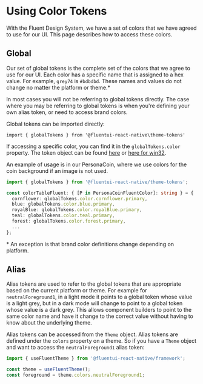 # Using Color Tokens

With the Fluent Design System, we have a set of colors that we have agreed to use for our UI.
This page describes how to access these colors.

## Global

Our set of global tokens is the complete set of the colors that we agree to use for our UI. Each color has a specific name that is assigned to a hex value. For example, `grey74` is `#bdbdbd`.
These names and values do not change no matter the platform or theme.\*

In most cases you will not be referring to global tokens directly. The case where you may be referring to global tokens is when you're defining your own alias token, or need to access brand colors.

Global tokens can be imported directly:

`import { globalTokens } from '@fluentui-react-native\theme-tokens'`

If accessing a specific color, you can find it in the `globalTokens.color` property. The token object can be found [here](https://github.com/microsoft/fluentui-react-native/blob/master/packages/theming/theme-tokens/src/global/reactnative/tokens-global.json) or [here for win32](https://github.com/microsoft/fluentui-react-native/blob/master/packages/theming/theme-tokens/src/global-win32/reactnative/tokens-global.json).

An example of usage is in our PersonaCoin, where we use colors for the coin background if an image is not used.

```ts
import { globalTokens } from '@fluentui-react-native/theme-tokens';

const colorTableFluent: { [P in PersonaCoinFluentColor]: string } = {
  cornflower: globalTokens.color.cornflower.primary,
  blue: globalTokens.color.blue.primary,
  royalBlue: globalTokens.color.royalBlue.primary,
  teal: globalTokens.color.teal.primary,
  forest: globalTokens.color.forest.primary,
  ...
};
```

\* An exception is that brand color definitions change depending on platform.

## Alias

Alias tokens are used to refer to the global tokens that are appropriate based on the current platform or theme. For example for `neutralForeground1`, in a light mode it points to a global token whose value is a light grey, but in a dark mode will change to point to a global token whose value is a dark grey. This allows component builders to point to the same color name and have it change to the correct value without having to know about the underlying theme.

Alias tokens can be accessed from the `Theme` object. Alias tokens are defined under the `colors` property on a theme. So if you have a `Theme` object and want to access the `neutralForeground1` alias token:

```ts
import { useFluentTheme } from '@fluentui-react-native/framework';

const theme = useFluentTheme();
const foreground = theme.colors.neutralForeground1;
```
